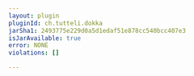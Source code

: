 ```yaml
---
layout: plugin
pluginId: ch.tutteli.dokka
jarSha1: 2493775e229d0a5d1edaf51e878cc540bcc407e3
isJarAvailable: true
error: NONE
violations: []

---
```

